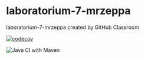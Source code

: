 # laboratorium-7-mrzeppa
laboratorium-7-mrzeppa created by GitHub Classroom

[![codecov](https://codecov.io/gh/testowanieaplikacjijavaug/laboratorium-7-mrzeppa/branch/master/graph/badge.svg)](https://codecov.io/gh/testowanieaplikacjijavaug/laboratorium-7-mrzeppa)

![Java CI with Maven](https://github.com/testowanieaplikacjijavaug/laboratorium-7-mrzeppa/workflows/Java%20CI%20with%20Maven/badge.svg)
